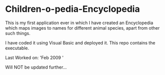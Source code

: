 # Children-o-pedia-Encyclopedia

This is my first application ever in which I have created an Encyclopedia which maps images to names for different animal species, apart from other such things.

 I have coded it using Visual Basic and deployed it. This repo contains the executable. 



Last Worked on: 'Feb 2009 '

Will NOT be updated further...<eom>

